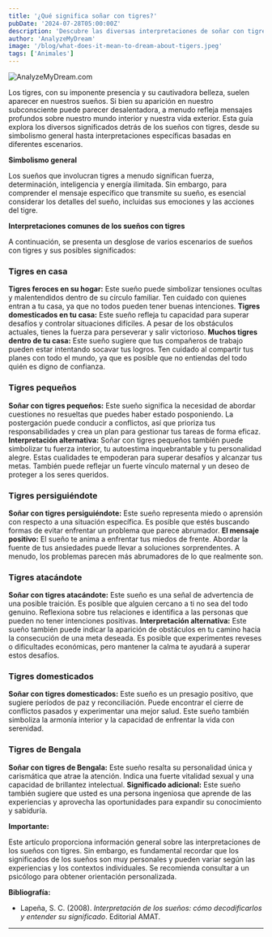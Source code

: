 ```yaml
---
title: '¿Qué significa soñar con tigres?'
pubDate: '2024-07-28T05:00:00Z'
description: 'Descubre las diversas interpretaciones de soñar con tigres, desde la representación de fuerza y ​​liderazgo hasta el reflejo de tus miedos internos.'
author: 'AnalyzeMyDream'
image: '/blog/what-does-it-mean-to-dream-about-tigers.jpeg'
tags: ['Animales']
---
```


![AnalyzeMyDream.com](/blog/what-does-it-mean-to-dream-about-tigers.jpeg)


Los tigres, con su imponente presencia y su cautivadora belleza, suelen aparecer en nuestros sueños. Si bien su aparición en nuestro subconsciente puede parecer desalentadora, a menudo refleja mensajes profundos sobre nuestro mundo interior y nuestra vida exterior. Esta guía explora los diversos significados detrás de los sueños con tigres, desde su simbolismo general hasta interpretaciones específicas basadas en diferentes escenarios.

**Simbolismo general**

Los sueños que involucran tigres a menudo significan fuerza, determinación, inteligencia y energía ilimitada. Sin embargo, para comprender el mensaje específico que transmite su sueño, es esencial considerar los detalles del sueño, incluidas sus emociones y las acciones del tigre.

**Interpretaciones comunes de los sueños con tigres**

A continuación, se presenta un desglose de varios escenarios de sueños con tigres y sus posibles significados:

### Tigres en casa

**Tigres feroces en su hogar:** Este sueño puede simbolizar tensiones ocultas y malentendidos dentro de su círculo familiar. Ten cuidado con quienes entran a tu casa, ya que no todos pueden tener buenas intenciones.
**Tigres domesticados en tu casa:** Este sueño refleja tu capacidad para superar desafíos y controlar situaciones difíciles. A pesar de los obstáculos actuales, tienes la fuerza para perseverar y salir victorioso.
**Muchos tigres dentro de tu casa:** Este sueño sugiere que tus compañeros de trabajo pueden estar intentando socavar tus logros. Ten cuidado al compartir tus planes con todo el mundo, ya que es posible que no entiendas del todo quién es digno de confianza.

### Tigres pequeños

**Soñar con tigres pequeños:** Este sueño significa la necesidad de abordar cuestiones no resueltas que puedes haber estado posponiendo. La postergación puede conducir a conflictos, así que prioriza tus responsabilidades y crea un plan para gestionar tus tareas de forma eficaz.
**Interpretación alternativa:** Soñar con tigres pequeños también puede simbolizar tu fuerza interior, tu autoestima inquebrantable y tu personalidad alegre. Estas cualidades te empoderan para superar desafíos y alcanzar tus metas. También puede reflejar un fuerte vínculo maternal y un deseo de proteger a los seres queridos.

### Tigres persiguiéndote

**Soñar con tigres persiguiéndote:** Este sueño representa miedo o aprensión con respecto a una situación específica. Es posible que estés buscando formas de evitar enfrentar un problema que parece abrumador.
**El mensaje positivo:** El sueño te anima a enfrentar tus miedos de frente. Abordar la fuente de tus ansiedades puede llevar a soluciones sorprendentes. A menudo, los problemas parecen más abrumadores de lo que realmente son.

### Tigres atacándote

**Soñar con tigres atacándote:** Este sueño es una señal de advertencia de una posible traición. Es posible que alguien cercano a ti no sea del todo genuino. Reflexiona sobre tus relaciones e identifica a las personas que pueden no tener intenciones positivas.
**Interpretación alternativa:** Este sueño también puede indicar la aparición de obstáculos en tu camino hacia la consecución de una meta deseada. Es posible que experimentes reveses o dificultades económicas, pero mantener la calma te ayudará a superar estos desafíos.

### Tigres domesticados

**Soñar con tigres domesticados:** Este sueño es un presagio positivo, que sugiere períodos de paz y reconciliación. Puede encontrar el cierre de conflictos pasados ​​y experimentar una mejor salud. Este sueño también simboliza la armonía interior y la capacidad de enfrentar la vida con serenidad.

### Tigres de Bengala

**Soñar con tigres de Bengala:** Este sueño resalta su personalidad única y carismática que atrae la atención. Indica una fuerte vitalidad sexual y una capacidad de brillantez intelectual. 
**Significado adicional:** Este sueño también sugiere que usted es una persona ingeniosa que aprende de las experiencias y aprovecha las oportunidades para expandir su conocimiento y sabiduría.

**Importante:**

Este artículo proporciona información general sobre las interpretaciones de los sueños con tigres. Sin embargo, es fundamental recordar que los significados de los sueños son muy personales y pueden variar según las experiencias y los contextos individuales. Se recomienda consultar a un psicólogo para obtener orientación personalizada.

**Bibliografía:**

* Lapeña, S. C. (2008). *Interpretación de los sueños: cómo decodificarlos y entender su significado*. Editorial AMAT.

---